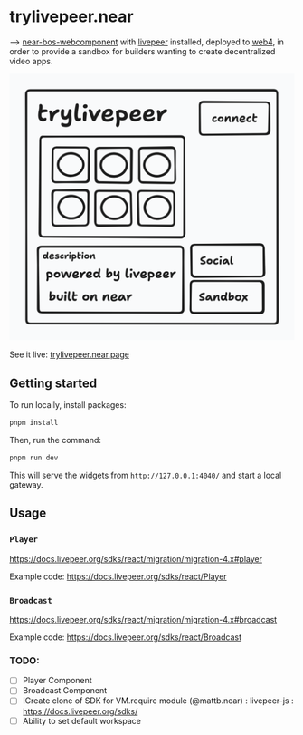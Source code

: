 
# trylivepeer.near

—> [near-bos-webcomponent](https://github.com/petersalomonsen/near-bos-webcomponent) with [livepeer](https://livepeer.org/) installed, deployed to [web4](https://web4.near.page/), in order to provide a sandbox for builders wanting to create decentralized video apps.

![trylivepeer.near](./assets/trylivepeer.png)

See it live: [trylivepeer.near.page](https://trylivepeer.near.page)

## Getting started

To run locally, install packages:

```bash
pnpm install
```

Then, run the command:

```bash
pnpm run dev
```

This will serve the widgets from `http://127.0.0.1:4040/` and start a local gateway.

## Usage

### `Player`

https://docs.livepeer.org/sdks/react/migration/migration-4.x#player

Example code: https://docs.livepeer.org/sdks/react/Player

### `Broadcast`

https://docs.livepeer.org/sdks/react/migration/migration-4.x#broadcast

Example code: https://docs.livepeer.org/sdks/react/Broadcast


### TODO:
- [ ] Player Component
- [ ] Broadcast Component
- [ ] ICreate clone of SDK for VM.require module (@mattb.near) : livepeer-js : https://docs.livepeer.org/sdks/
- [ ] Ability to set default workspace